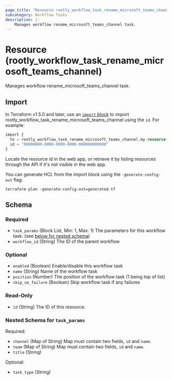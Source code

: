 ```yaml
---
page_title: "Resource rootly_workflow_task_rename_microsoft_teams_channel - terraform-provider-rootly"
subcategory: Workflow Tasks
description: |-
    Manages workflow rename_microsoft_teams_channel task.
---
```


# Resource (rootly_workflow_task_rename_microsoft_teams_channel)

Manages workflow rename_microsoft_teams_channel task.



## Import

In Terraform v1.5.0 and later, use an [`import` block](https://developer.hashicorp.com/terraform/language/import) to import rootly_workflow_task_rename_microsoft_teams_channel using the `id`. For example:

```terraform
import {
  to = rootly_workflow_task_rename_microsoft_teams_channel.my-resource
  id = "00000000-0000-0000-0000-000000000000"
}
```

Locate the resource id in the web app, or retrieve it by listing resources through the API if it's not visible in the web app.

You can generate HCL from the import block using the `-generate-config-out` flag:

```console
terraform plan -generate-config-out=generated.tf
```

<!-- schema generated by tfplugindocs -->
## Schema

### Required

- `task_params` (Block List, Min: 1, Max: 1) The parameters for this workflow task. (see [below for nested schema](#nestedblock--task_params))
- `workflow_id` (String) The ID of the parent workflow

### Optional

- `enabled` (Boolean) Enable/disable this workflow task
- `name` (String) Name of the workflow task
- `position` (Number) The position of the workflow task (1 being top of list)
- `skip_on_failure` (Boolean) Skip workflow task if any failures

### Read-Only

- `id` (String) The ID of this resource.

<a id="nestedblock--task_params"></a>
### Nested Schema for `task_params`

Required:

- `channel` (Map of String) Map must contain two fields, `id` and `name`.
- `team` (Map of String) Map must contain two fields, `id` and `name`.
- `title` (String)

Optional:

- `task_type` (String)
